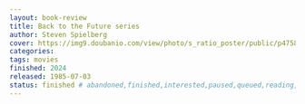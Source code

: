 ```yaml
---
layout: book-review
title: Back to the Future series
author: Steven Spielberg
cover: https://img9.doubanio.com/view/photo/s_ratio_poster/public/p475869074.webp
categories: 
tags: movies
finished: 2024
released: 1985-07-03
status: finished # abandoned,finished,interested,paused,queued,reading,reread
---
```

